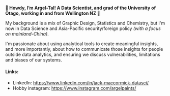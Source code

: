 **🌈 Howdy, I’m Argel-Tal! A Data Scientist, and grad of the University of Otago, working in and from Wellington NZ 🌈**

My background is a mix of Graphic Design, Statistics and Chemistry, but I'm now in Data Science and Asia-Pacific security/foreign policy *(with a focus on mainland-China)*.

I'm passionate about using analytical tools to create meaningful insights, and more importantly, about how to communicate those insights for people outside data analytics, and ensuring we discuss vulnerabilities, limitations and biases of our systems.

#### Links:
- LinkedIn: https://www.linkedin.com/in/jack-maccormick-datasci/
- Hobby instagram: https://www.instagram.com/argelpaints/
